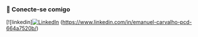 
### 🔗 Conecte-se comigo
[![linkedin][![LinkedIn](https://img.shields.io/badge/LinkedIn-000?style=for-the-badge&logo=linkedin&logoColor=0E76A8)](https://www.linkedin.com/in/emanuel-carvalho-pcd-664a7520b/)
(https://www.linkedin.com/in/emanuel-carvalho-pcd-664a7520b/)
